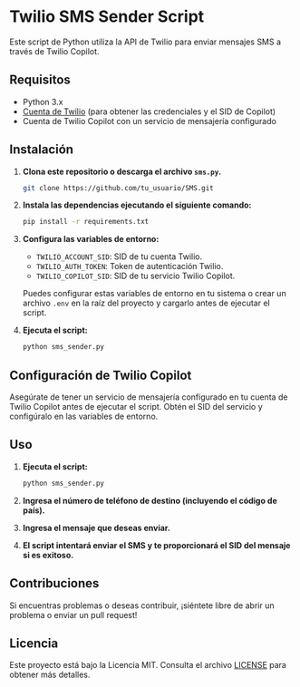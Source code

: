 # Twilio SMS Sender Script

Este script de Python utiliza la API de Twilio para enviar mensajes SMS a través de Twilio Copilot.

## Requisitos

- Python 3.x
- [Cuenta de Twilio](https://www.twilio.com/) (para obtener las credenciales y el SID de Copilot)
- Cuenta de Twilio Copilot con un servicio de mensajería configurado

## Instalación

1. **Clona este repositorio o descarga el archivo `sms.py`.**

    ```bash
    git clone https://github.com/tu_usuario/SMS.git
    ```

2. **Instala las dependencias ejecutando el siguiente comando:**

    ```bash
    pip install -r requirements.txt
    ```

3. **Configura las variables de entorno:**

    - `TWILIO_ACCOUNT_SID`: SID de tu cuenta Twilio.
    - `TWILIO_AUTH_TOKEN`: Token de autenticación Twilio.
    - `TWILIO_COPILOT_SID`: SID de tu servicio Twilio Copilot.

    Puedes configurar estas variables de entorno en tu sistema o crear un archivo `.env` en la raíz del proyecto y cargarlo antes de ejecutar el script.

4. **Ejecuta el script:**

    ```bash
    python sms_sender.py
    ```

## Configuración de Twilio Copilot

Asegúrate de tener un servicio de mensajería configurado en tu cuenta de Twilio Copilot antes de ejecutar el script. Obtén el SID del servicio y configúralo en las variables de entorno.

## Uso

1. **Ejecuta el script:**

    ```bash
    python sms_sender.py
    ```

2. **Ingresa el número de teléfono de destino (incluyendo el código de país).**
3. **Ingresa el mensaje que deseas enviar.**
4. **El script intentará enviar el SMS y te proporcionará el SID del mensaje si es exitoso.**

## Contribuciones

Si encuentras problemas o deseas contribuir, ¡siéntete libre de abrir un problema o enviar un pull request!

## Licencia

Este proyecto está bajo la Licencia MIT. Consulta el archivo [LICENSE](LICENSE) para obtener más detalles.
